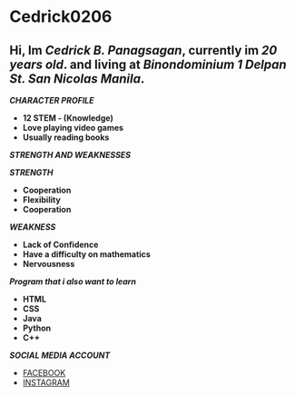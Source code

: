 # Cedrick0206
## Hi, Im *Cedrick B. Panagsagan*, currently im *20 years old*. and living at *Binondominium 1 Delpan St. San Nicolas Manila*.

***CHARACTER PROFILE***
- **12 STEM - (Knowledge)**
- **Love playing video games**
- **Usually reading books**

***STRENGTH AND WEAKNESSES***

***STRENGTH***
- **Cooperation** 
- **Flexibility**
- **Cooperation**

***WEAKNESS***
- **Lack of Confidence**
- **Have a difficulty on mathematics**
- **Nervousness**

***Program that i also want to learn***
- **HTML**
- **CSS**
- **Java**
- **Python**
- **C++**

***SOCIAL MEDIA ACCOUNT***
- [FACEBOOK](https://www.facebook.com/cedrick.panagsagan.9)
- [INSTAGRAM](https://www.instagram.com/tellthe)
